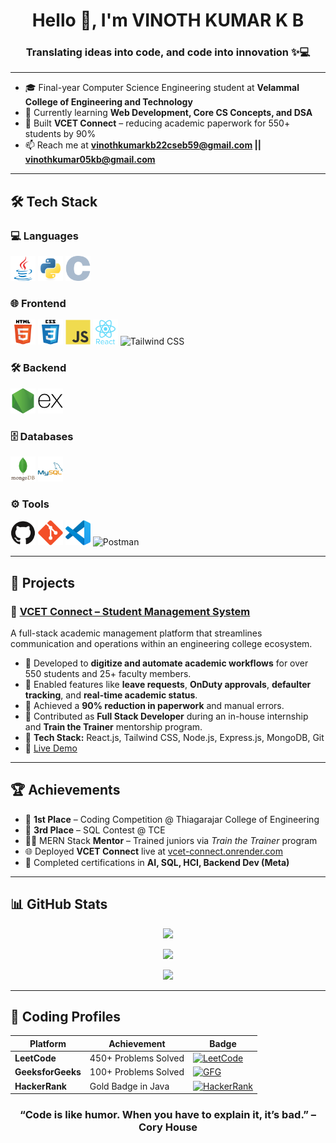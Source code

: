 <h1 align="center">Hello 👋, I'm VINOTH KUMAR K B</h1>
<h3 align="center">Translating ideas into code, and code into innovation ✨💻</h3>

---

- 🎓 Final-year Computer Science Engineering student at **Velammal College of Engineering and Technology**
- 🌱 Currently learning **Web Development, Core CS Concepts, and DSA**
- 🚀 Built **VCET Connect** – reducing academic paperwork for 550+ students by 90%
- 📫 Reach me at **vinothkumarkb22cseb59@gmail.com || vinothkumar05kb@gmail.com**

---

## 🛠️ Tech Stack
### 💻 Languages
<p>
  <img src="https://raw.githubusercontent.com/devicons/devicon/master/icons/java/java-original.svg" alt="Java" width="40"/>
  <img src="https://raw.githubusercontent.com/devicons/devicon/master/icons/python/python-original.svg" alt="Python" width="40"/>
  <img src="https://raw.githubusercontent.com/devicons/devicon/master/icons/c/c-original.svg" alt="C" width="40"/>
</p>

### 🌐 Frontend
<p>
  <img src="https://raw.githubusercontent.com/devicons/devicon/master/icons/html5/html5-original-wordmark.svg" alt="HTML" width="40"/>
  <img src="https://raw.githubusercontent.com/devicons/devicon/master/icons/css3/css3-original-wordmark.svg" alt="CSS" width="40"/>
  <img src="https://raw.githubusercontent.com/devicons/devicon/master/icons/javascript/javascript-original.svg" alt="JavaScript" width="40"/>
  <img src="https://raw.githubusercontent.com/devicons/devicon/master/icons/react/react-original-wordmark.svg" alt="React" width="40"/>
  <img src="https://www.vectorlogo.zone/logos/tailwindcss/tailwindcss-icon.svg" alt="Tailwind CSS" width="40"/>
</p>

### 🛠️ Backend
<p>
  <img src="https://raw.githubusercontent.com/devicons/devicon/master/icons/nodejs/nodejs-original.svg" alt="Node.js" width="40"/>
  <img src="https://raw.githubusercontent.com/devicons/devicon/master/icons/express/express-original.svg" alt="Express.js" width="40"/>
</p>

### 🗄️ Databases
<p>
  <img src="https://raw.githubusercontent.com/devicons/devicon/master/icons/mongodb/mongodb-original-wordmark.svg" alt="MongoDB" width="40"/>
  <img src="https://raw.githubusercontent.com/devicons/devicon/master/icons/mysql/mysql-original-wordmark.svg" alt="MySQL" width="40"/>
</p>

### ⚙️ Tools
<p>
  <img src="https://raw.githubusercontent.com/devicons/devicon/master/icons/github/github-original.svg" alt="GitHub" width="40"/>
  <img src="https://raw.githubusercontent.com/devicons/devicon/master/icons/git/git-original.svg" alt="Git" width="40"/>
  <img src="https://raw.githubusercontent.com/devicons/devicon/master/icons/vscode/vscode-original.svg" alt="VS Code" width="40"/>
  <img src="https://www.vectorlogo.zone/logos/getpostman/getpostman-icon.svg" alt="Postman" width="40"/>
</p>

---

## 🚀 Projects

### 💼 [VCET Connect – Student Management System](https://vcet-connect.onrender.com/)
A full-stack academic management platform that streamlines communication and operations within an engineering college ecosystem.

- 🔹 Developed to **digitize and automate academic workflows** for over 550 students and 25+ faculty members.
- 🔹 Enabled features like **leave requests**, **OnDuty approvals**, **defaulter tracking**, and **real-time academic status**.
- 🔹 Achieved a **90% reduction in paperwork** and manual errors.
- 🔹 Contributed as **Full Stack Developer** during an in-house internship and **Train the Trainer** mentorship program.
- 🔹 **Tech Stack:** React.js, Tailwind CSS, Node.js, Express.js, MongoDB, Git
- 🔗 [Live Demo](https://vcet-connect.onrender.com/)

---

## 🏆 Achievements

- 🥇 **1st Place** – Coding Competition @ Thiagarajar College of Engineering  
- 🥉 **3rd Place** – SQL Contest @ TCE  
- 👨‍🏫 MERN Stack **Mentor** – Trained juniors via *Train the Trainer* program  
- 🌐 Deployed **VCET Connect** live at [vcet-connect.onrender.com](https://vcet-connect.onrender.com)  
- 📜 Completed certifications in **AI, SQL, HCI, Backend Dev (Meta)**

---

## 📊 GitHub Stats

<p align="center">
  <img src="https://github-readme-stats.vercel.app/api?username=59vinothkumarkb&show_icons=true&theme=tokyonight" />
</p>
<p align="center">
  <img src="https://github-readme-streak-stats.herokuapp.com/?user=59vinothkumarkb&theme=tokyonight" />
</p>
<p align="center">
  <img src="https://github-readme-stats.vercel.app/api/top-langs/?username=59vinothkumarkb&layout=compact&theme=tokyonight" />
</p>

---

## 📌 Coding Profiles

<div align="center">

| Platform | Achievement | Badge |
|----------|-------------|-------|
| **LeetCode** | 450+ Problems Solved | [![LeetCode](https://img.shields.io/badge/LeetCode-450%2B%20Problems-FFA116?style=for-the-badge&logo=leetcode&logoColor=black)](https://leetcode.com/vinothkumar05kb) |
| **GeeksforGeeks** | 100+ Problems Solved | [![GFG](https://img.shields.io/badge/GeeksforGeeks-100%2B%20Problems-0F9D58?style=for-the-badge&logo=geeksforgeeks&logoColor=white)](https://www.geeksforgeeks.org/user/vinothku6yh9/) |
| **HackerRank** | Gold Badge in Java | [![HackerRank](https://img.shields.io/badge/HackerRank-Gold%20Badge%20in%20Java-2EC866?style=for-the-badge&logo=HackerRank&logoColor=white)](https://www.hackerrank.com/22cseb59_Vinoth) |

</div>

<h3 align="center">“Code is like humor. When you have to explain it, it’s bad.” – Cory House</h3>
